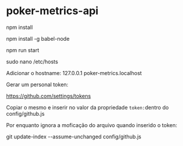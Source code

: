 # poker-metrics-api

npm install

npm install -g babel-node

npm run start

sudo nano /etc/hosts

Adicionar o hostname: 127.0.0.1       poker-metrics.localhost

Gerar um personal token:

https://github.com/settings/tokens

Copiar o mesmo e inserir no valor da propriedade ```token:```dentro do config/github.js

Por enquanto ignora a moficação do arquivo quando inserido o token:

git update-index --assume-unchanged config/github.js
